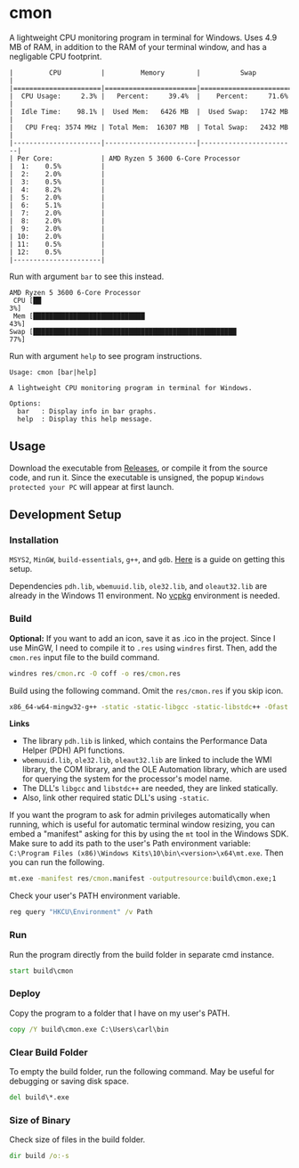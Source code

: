 # cmon

A lightweight CPU monitoring program in terminal for Windows. Uses 4.9 MB of RAM, in
addition to the RAM of your terminal window, and has a negligable CPU footprint.

```plaintext
|         CPU          |         Memory        |          Swap          |
|======================|=======================|========================|
|  CPU Usage:     2.3% |   Percent:     39.4%  |    Percent:     71.6%  |
|  Idle Time:    98.1% |  Used Mem:   6426 MB  |  Used Swap:   1742 MB  |
|   CPU Freq: 3574 MHz | Total Mem:  16307 MB  | Total Swap:   2432 MB  |
|----------------------|-----------------------|------------------------|
| Per Core:            | AMD Ryzen 5 3600 6-Core Processor
|  1:    0.5%          |
|  2:    2.0%          |
|  3:    0.5%          |
|  4:    8.2%          |
|  5:    2.0%          |
|  6:    5.1%          |
|  7:    2.0%          |
|  8:    2.0%          |
|  9:    2.0%          |
| 10:    2.0%          |
| 11:    0.5%          |
| 12:    0.5%          |
|----------------------|
```

Run with argument `bar` to see this instead.

```plaintext
AMD Ryzen 5 3600 6-Core Processor
 CPU [██                                                              3%]
 Mem [████████████████████████████                                   43%]
Swap [███████████████████████████████████████████████████            77%]
```

Run with argument `help` to see program instructions.

```plaintext
Usage: cmon [bar|help]

A lightweight CPU monitoring program in terminal for Windows.

Options:
  bar   : Display info in bar graphs.
  help  : Display this help message.
```

## Usage

Download the executable from
[Releases](https://github.com/carlbodin/cmon/releases/latest), or compile it from the
source code, and run it. Since the executable is unsigned, the popup
`Windows protected your PC` will appear at first launch.

## Development Setup

### Installation

`MSYS2`, `MinGW`, `build-essentials`, `g++`, and `gdb`.
[Here](https://code.visualstudio.com/docs/cpp/config-mingw) is a guide on getting this
setup.

Dependencies `pdh.lib`, `wbemuuid.lib`, `ole32.lib`, and `oleaut32.lib` are already in
the Windows 11 environment. No [vcpkg](https://github.com/microsoft/vcpkg) environment
is needed.

### Build

**Optional:** If you want to add an icon, save it as .ico in the project. Since I use
MinGW, I need to compile it to `.res` using `windres` first. Then, add the `cmon.res`
input file to the build command.

```cmd
windres res/cmon.rc -O coff -o res/cmon.res
```

Build using the following command. Omit the `res/cmon.res` if you skip icon.

```cmd
x86_64-w64-mingw32-g++ -static -static-libgcc -static-libstdc++ -Ofast -o build/cmon.exe src/Main.cpp res/cmon.res -lpdh -lole32 -loleaut32 -lwbemuuid
```

**Links**

- The library `pdh.lib` is linked, which contains the Performance Data Helper (PDH) API
  functions.
- `wbemuuid.lib`, `ole32.lib`, `oleaut32.lib` are linked to include the WMI library, the
  COM library, and the OLE Automation library, which are used for querying the system
  for the processor's model name.
- The DLL's `libgcc` and `libstdc++` are needed, they are linked statically.
- Also, link other required static DLL's using `-static`.

If you want the program to ask for admin privileges automatically when running, which is
useful for automatic terminal window resizing, you can embed a "manifest" asking for
this by using the `mt` tool in the Windows SDK. Make sure to add its path to the user's
Path environment variable:
`C:\Program Files (x86)\Windows Kits\10\bin\<version>\x64\mt.exe`. Then you can run the
following.

```cmd
mt.exe -manifest res/cmon.manifest -outputresource:build\cmon.exe;1
```

Check your user's PATH environment variable.

```cmd
reg query "HKCU\Environment" /v Path
```

### Run

Run the program directly from the build folder in separate cmd instance.

```cmd
start build\cmon
```

### Deploy

Copy the program to a folder that I have on my user's PATH.

```cmd
copy /Y build\cmon.exe C:\Users\carl\bin
```

### Clear Build Folder

To empty the build folder, run the following command. May be useful for debugging or
saving disk space.

```cmd
del build\*.exe
```

### Size of Binary

Check size of files in the build folder.

```cmd
dir build /o:-s
```
